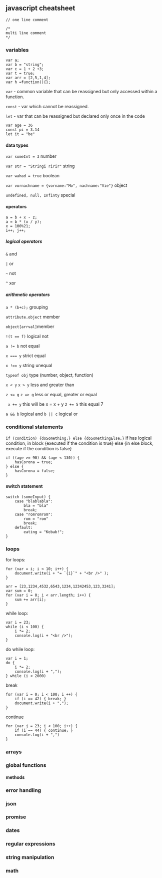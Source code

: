 ## javascript cheatsheet

``` // one line comment ```
```
/*
multi line comment
*/
```

### variables

``` 
var a;
var b = "string";
var c = 1 + 2 +3;
var t = true;
var arr = [2,5,1,4];
var h =function(){};
```

``` var ``` - common variable that can be reassigned but only accessed within a function.

``` const ``` - var which cannot be reassigned. 

``` let ``` - var that can be reassigned but declared only once in the code

```
var age = 36
const pi = 3.14
let it = "be"
```

#### data types

``` var someInt = 3 ``` number

``` var str = "Stringi ririr" ``` string

``` var wahad = true ``` boolean

``` var vornachname = {vorname:"Mo", nachname:"Vie"} ``` object

``` undefined, null, Infinty ``` special

#### operators

```
a = b + x - z;
a = b * (x / y);
x = 100%21;
i++; j++;
```

##### logical operators

``` & ``` and

``` | ``` or

``` ~ ``` not

``` ^ ``` xor

##### arithmetic operators

``` a * (b+c); ``` grouping

``` attribute.object ``` member

``` object[arrval] ```member

``` !(t == f) ``` logical not

``` a != b ``` not equal

``` x === y ``` strict equal

``` x !== y ``` string unequal

``` typeof obj ``` type (number, object, function)

``` x < y ``` ``` x > y ``` less and greater than

``` z <= g ``` ``` z => g ``` less or equal, greater or equal

``` x += y``` this will be x = x + y ``` 2 += 5 ``` this equal 7

``` a && b ``` logical and ``` b || c ``` logical or 

### conditional statements

``` if (condition) {doSomething;} else {doSomethingElse;} ``` if has logical condition, in block {executed if the condition is true} else {in else block, execute if the condition is false}  

```
if ((age >= 90) && (age < 130)) {
    hasCorona = true;    
} else {
    hasCorona = false;
}
```

#### switch statement

```
switch (someInput) {
    case "blablabla":
        bla = "bla"
        break;
    case "romromrom":
        rom = "rom"
        break;
    default:
        eating = "Kebab!";
}
```

### loops

for loops:
```
for (var = i; i < 10; i++) {
    document.write(i + "= `{i}`" + "<br />" );
}
```

```
arr = [23,1234,4532,6543,1234,12342453,123,3241];
var sum = 0;
for (var i = 0; i < arr.length; i++) {
    sum += arr[i];
}
```

while loop:
```
var i = 23;
while (i < 100) {
    i *= 2;
    console.log(i + "<br />");
}
```

do while loop:
```
var i = 1;
do {
    i *= 2;
    console.log(i + ",");
} while (i < 2000)
```

break
```
for (var i = 0; i < 100; i ++) {
    if (i == 42) { break; }
    document.write(i + ",");
}
```

continue 
```
for (var j = 23; i < 100; i++) {
    if (i == 44) { continue; }
    console.log(i + ",")
}
```

### arrays


### global functions


#### methods


### error handling


### json


### promise


### dates


### regular expressions


### string manipulation



### math